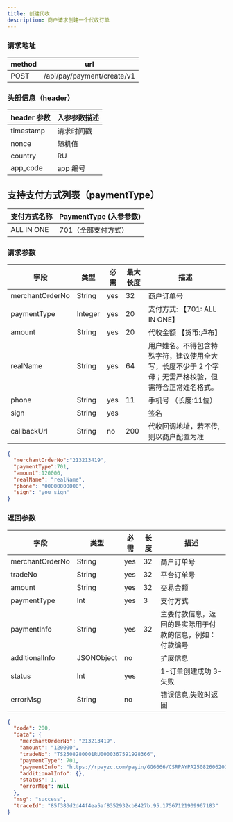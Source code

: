 ```yaml
---
title: 创建代收
description: 商户请求创建一个代收订单
---
```


### 请求地址

| method | url                        |
| ------ | -------------------------- |
| POST   | /api/pay/payment/create/v1 |

### 头部信息（header）

| header 参数 | 入参参数描述 |
| ----------- | ------------ |
| timestamp   | 请求时间戳   |
| nonce       | 随机值       |
| country     | RU           |
| app_code    | app 编号     |

## 支持支付方式列表（paymentType）

| 支付方式名称 | PaymentType (入参参数)          |
| ------------ |-----------------------------|
| ALL IN ONE   | 701（全部支付方式）                 |

### 请求参数

| 字段            | 类型      | 必需 | 最大长度 | 描述                                                   |
| --------------- |---------| ---- |------|------------------------------------------------------|
| merchantOrderNo | String  | yes  | 32   | 商户订单号                                                |
| paymentType     | Integer | yes  | 20   | 支付方式: 【701: ALL IN ONE】                              |
| amount          | String  | yes  | 20   | 代收金额 【货币:卢布】                                         |
| realName        | String  | yes  | 64   | 用户姓名。不得包含特殊字符，建议使用全大写，长度不少于 2 个字母；无需严格校验，但需符合正常姓名格式。 |
| phone           | String  | yes  | 11   | 手机号 （长度:11位）                                         |
| sign            | String  | yes  |      | 签名                                                   |
| callbackUrl     | String  | no   | 200  | 代收回调地址，若不传, 则以商户配置为准                                 |

```json
{
  "merchantOrderNo":"213213419",
  "paymentType":701,
  "amount":120000,
  "realName": "realName",
  "phone": "00000000000",
  "sign": "you sign"
}
```

### 返回参数

| 字段            | 类型       | 必需 | 长度 | 描述                                                     |
| --------------- | ---------- | ---- | ---- | -------------------------------------------------------- |
| merchantOrderNo | String     | yes  | 32   | 商户订单号                                               |
| tradeNo         | String     | yes  | 32   | 平台订单号                                               |
| amount          | String     | yes  | 32   | 交易金额                                                 |
| paymentType     | Int        | yes  | 3    | 支付方式                                                 |
| paymentInfo     | String     | yes  | 32   | 主要付款信息，返回的是实际用于付款的信息，例如：付款编号 |
| additionalInfo  | JSONObject | no   |      | 扩展信息                                                 |
| status          | Int        | yes  |      | 1-订单创建成功 3-失败                                    |
| errorMsg        | String     | no   |      | 错误信息,失败时返回                                      |

```json
{
  "code": 200,
  "data": {
    "merchantOrderNo": "213213419",
    "amount": "120000",
    "tradeNo": "TS2508280001RU0000367591928366",
    "paymentType": 701,
    "paymentInfo": "https://rpayzc.com/payin/GG6666/CSRPAYPA25082606201388897224",
    "additionalInfo": {},
    "status": 1,
    "errorMsg": null
  },
  "msg": "success",
  "traceId": "85f383d2d44f4ea5af8352932cb8427b.95.17567121909967183"
}
```
